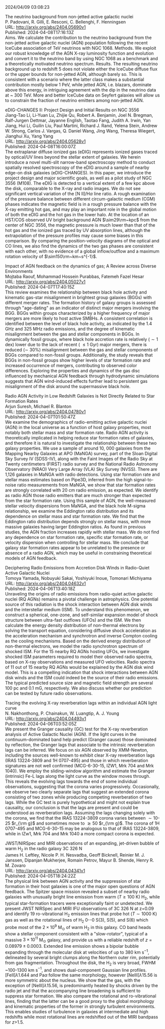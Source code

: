 2024/04/09 03:08:23  

The neutrino background from non-jetted active galactic nuclei  
P. Padovani, R. Gilli, E. Resconi, C. Bellenghi, F. Henningsen  
URL: http://arxiv.org/abs/2404.05690v1  
Published: 2024-04-08T17:16:13Z  
  Aims. We calculate the contribution to the neutrino background from the non-jetted active galactic nuclei (AGN) population following the recent IceCube association of TeV neutrinos with NGC 1068. Methods. We exploit our robust knowledge of the AGN X-ray luminosity function and evolution and convert it to the neutrino band by using NGC 1068 as a benchmark and a theoretically motivated neutrino spectrum. Results. The resulting neutrino background up to redshift 5 does not violate either the IceCube diffuse flux or the upper bounds for non-jetted AGN, although barely so. This is consistent with a scenario where the latter class makes a substantial contribution mostly below 1 PeV, while jetted AGN, i.e. blazars, dominate above this energy, in intriguing agreement with the dip in the neutrino data at ~ 300 TeV. More and better IceCube data on Seyfert galaxies will allow us to constrain the fraction of neutrino emitters among non-jetted AGN.   

eDIG-CHANGES II: Project Design and Initial Results on NGC 3556  
Jiang-Tao Li, Li-Yuan Lu, Zhijie Qu, Robert A. Benjamin, Joel N. Bregman, Ralf-Jurgen Dettmar, Jayanne English, Taotao Fang, Judith A. Irwin, Yan Jiang, Hui Li, Guilin Liu, Paul Martini, Richard J. Rand, Yelena Stein, Andrew W. Strong, Carlos J. Vargas, Q. Daniel Wang, Jing Wang, Theresa Wiegert, Jianghui Xu, Yang Yang  
URL: http://arxiv.org/abs/2404.05628v1  
Published: 2024-04-08T16:00:07Z  
  The extraplanar diffuse ionized gas (eDIG) represents ionized gases traced by optical/UV lines beyond the stellar extent of galaxies. We herein introduce a novel multi-slit narrow-band spectroscopy method to conduct spatially resolved spectroscopy of the eDIG around a sample of nearby edge-on disk galaxies (eDIG-CHANGES). In this paper, we introduce the project design and major scientific goals, as well as a pilot study of NGC 3556 (M108). The eDIG is detected to a vertical extent of a few kpc above the disk, comparable to the X-ray and radio images. We do not see significant vertical variation of the [N II]/H$\alpha$ line ratio. A rough examination of the pressure balance between different circum-galactic medium (CGM) phases indicates the magnetic field is in a rough pressure balance with the X-ray emitting hot gas, and may play an important role in the global motion of both the eDIG and the hot gas in the lower halo. At the location of an HST/COS observed UV bright background AGN $\sim29\rm~kpc$ from the center of NGC 3556, the magnetic pressure is much lower than that of the hot gas and the ionized gas traced by UV absorption lines, although the extrapolation of the pressure profiles may cause some biases in this comparison. By comparing the position-velocity diagrams of the optical and CO lines, we also find the dynamics of the two gas phases are consistent with each other, with no evidence of a global inflow/outflow and a maximum rotation velocity of $\sim150\rm~km~s^{-1}$.   

Impact of AGN feedback on the dynamics of gas; A Review across Diverse
  Environments  
Mojtaba Raouf, Mohammad Hossein Purabbas, Fatemeh Fazel Hesar  
URL: http://arxiv.org/abs/2404.05027v1  
Published: 2024-04-07T17:40:15Z  
  This review examines the relationship between black hole activity and kinematic gas-star misalignment in brightest group galaxies (BGGs) with different merger rates. The formation history of galaxy groups is assessed through "age-dating" as an indicator of distinct major mergers involving the BGG. BGGs within groups characterized by a higher frequency of major mergers are more likely to host active SMBHs. A consistent correlation is identified between the level of black hole activity, as indicated by the 1.4 GHz and 325 MHz radio emissions, and the degree of kinematic misalignment between the gas and stellar components in BGGs. In dynamically fossil groups, where black hole accretion rate is relatively ($\sim 1$ dex) lower due to the lack of recent ( $\leq 1$ Gyr) major mergers, there is reduced ($\sim$ 30\%) misalignment between the gas and stellar components of BGGs compared to non-fossil groups. Additionally, the study reveals that BGGs in non-fossil groups show higher levels of star formation rate and increased occurrence of mergers, contributing to observed color differences. Exploring the properties and dynamics of the gas disc influenced by mechanical AGN feedback through hydrodynamic simulations suggests that AGN wind-induced effects further lead to persistent gas misalignment of the disk around the supermassive black hole.   

Radio AGN Activity in Low Redshift Galaxies is Not Directly Related to
  Star Formation Rates  
Arjun Suresh, Michael R. Blanton  
URL: http://arxiv.org/abs/2404.04780v1  
Published: 2024-04-07T01:50:47Z  
  We examine the demographics of radio-emitting active galactic nuclei (AGN) in the local universe as a function of host galaxy properties, most notably both stellar mass and star formation rate. Radio AGN activity is theoretically implicated in helping reduce star formation rates of galaxies, and therefore it is natural to investigate the relationship between these two galaxy properties. We use a sample of around 10, 000 galaxies from the Mapping Nearby Galaxies at APO (MaNGA) survey, part of the Sloan Digital Sky Survey IV (SDSS-IV), along with the Faint Images of the Radio Sky at Twenty centimeters (FIRST) radio survey and the National Radio Astronomy Observatory (NRAO) Very Large Array (VLA) Sky Survey (NVSS). There are 1,126 galaxies in MaNGA with radio detections. Using star formation rate and stellar mass estimates based on Pipe3D, inferred from the high signal-to-noise ratio measurements from MaNGA, we show that star formation rates are strongly correlated with 20 cm radio emission, as expected. We identify as radio AGN those radio emitters that are much stronger than expected from the star formation rate. Using this sample of AGN, the well-measured stellar velocity dispersions from MaNGA, and the black hole M-sigma relationship, we examine the Eddington ratio distribution and its dependence on stellar mass and star formation rate. We find that the Eddington ratio distribution depends strongly on stellar mass, with more massive galaxies having larger Eddington ratios. As found in previous studies, the AGN fraction increases rapidly with stellar mass. We do not find any dependence on star formation rate, specific star formation rate, or velocity dispersion when controlling for stellar mass. We conclude that galaxy star formation rates appear to be unrelated to the presence or absence of a radio AGN, which may be useful in constraining theoretical models of AGN feedback.   

Deciphering Radio Emissions from Accretion Disk Winds in Radio-Quiet
  Active Galactic Nuclei  
Tomoya Yamada, Nobuyuki Sakai, Yoshiyuki Inoue, Tomonari Michiyama  
URL: http://arxiv.org/abs/2404.04632v1  
Published: 2024-04-06T13:40:18Z  
  Unraveling the origins of radio emissions from radio-quiet active galactic nuclei (RQ AGNs) remains a pivotal challenge in astrophysics. One potential source of this radiation is the shock interaction between AGN disk winds and the interstellar medium (ISM). To understand this phenomenon, we construct a spherical, one-zone, and self-similar expansion model of shock structure between ultra-fast outflows (UFOs) and the ISM. We then calculate the energy density distribution of non-thermal electrons by solving the transport equation, considering diffusive shock acceleration as the acceleration mechanism and synchrotron and inverse Compton cooling as the cooling mechanisms. Based on the derived energy distribution of non-thermal electrons, we model the radio synchrotron spectrum of shocked ISM. For the 15 nearby RQ AGNs hosting UFOs, we investigate shocked ISM parameters required to model their observed radio spectra, based on X-ray observations and measured UFO velocities. Radio spectra of 11 out of 15 nearby RQ AGNs would be explained by the AGN disk wind model. This is a compelling indication that shock interactions between AGN disk winds and the ISM could indeed be the source of their radio emissions. The typical predicted source size and magnetic field strength are several $100$ pc and $0.1$ mG, respectively. We also discuss whether our prediction can be tested by future radio observations.   

Tracing the evolving X-ray reverberation lags within an individual AGN
  light curve  
N. Nakhonthong, P. Chainakun, W. Luangtip, A. J. Young  
URL: http://arxiv.org/abs/2404.04493v1  
Published: 2024-04-06T03:52:05Z  
  We present the Granger causality (GC) test for the X-ray reverberation analysis of Active Galactic Nuclei (AGN). If the light curves in the continuum-dominated band help predict (Granger cause) those dominated by reflection, the Granger lags that associate to the intrinsic reverberation lags can be inferred. We focus on six AGN observed by XMM-Newton, including the sources well-known to exhibit clear X-ray reverberation lags (IRAS 13224-3809 and 1H 0707-495) and those in which reverberation signatures are not well confirmed (MCG-6-30-15, IZW1, Mrk 704 and Mrk 1040). We employ the sliding-window algorithm and estimate the Granger (intrinsic) Fe-L lags along the light curve as the window moves through. This reveals the evolving lags towards the end of some individual observations, suggesting that the corona varies progressively. Occasionally, we observe two clearly separate lags that suggest an extended corona consisting of two zones while producing competing reverberation of two lags. While the GC test is purely hypothetical and might not explain true causality, our conclusion is that the lags are present and could be understood as reverberation lags. Assuming the lags changing solely with the corona, we find that the IRAS 13224-3809 corona varies between $\sim 10$-$25$ $r_{\rm g}$ and sometimes move to $\gtrsim 50$ $r_{\rm g}$. The corona of 1H 0707-495 and MCG-6-30-15 may be analogous to that of IRAS 13224-3809, while in IZw1, Mrk 704 and Mrk 1040 a more compact corona is expected.   

JWST/NIRSpec and MIRI observations of an expanding, jet-driven bubble of
  warm H$_2$ in the radio galaxy 3C 326 N  
James H. Leftley, Nicole P. H. Nesvadba, Geoff Bicknell, Reinier M. J. Janssen, Dipanjan Mukherjee, Romain Petrov, Mayur B. Shende, Henry R. M. Zovaro  
URL: http://arxiv.org/abs/2404.04341v1  
Published: 2024-04-05T18:24:22Z  
  The physical link between AGN activity and the suppression of star formation in their host galaxies is one of the major open questions of AGN feedback. The Spitzer space mission revealed a subset of nearby radio galaxies with unusually bright line emission from warm ($T\ge 100$ K) H$_2$, while typical star-formation tracers were exceptionally faint or undetected. We present JWST NIRSpec and MIRI IFU observations of 3C 326 N at z=0.09 and identify 19 ro-vibrational H$_2$ emission lines that probe hot ($T\sim 1000$ K) gas as well as the rotational lines of H$_2$ 0--0 S(3), S(5), and S(6) which probe most of the $2\times 10^9$ M$_\odot$ of warm H$_2$ in this galaxy. CO band heads show a stellar component consistent with a "slow-rotator", typical of a massive $3\times10^{11}$ M$_\odot$ galaxy, and provide us with a reliable redshift of $z=0.08979\pm 0.0003$. Extended line emission shows a bipolar bubble expanding through the molecular disk at velocities of up to 380 km s$^{-1}$, delineated by several bright clumps along the Northern outer rim, potentially from gas fragmentation. Throughout the disk, the H$_2$ is very broad, FWHM ~100-1300 km s$^{-1}$, and shows dual-component Gaussian line profiles. [FeII]$\lambda$1.644 and Pa$\alpha$ follow the same morphology, however [NeIII]$\lambda$15.56 is more symmetric about the nucleus. We show that the gas, with the exception of [NeIII]$\lambda$15.56, is predominantly heated by shocks driven by the radio jet and that the accompanying line broadening is sufficient to suppress star formation. We also compare the rotational and ro-vibrational lines, finding that the latter can be a good proxy to the global morphology and kinematic properties of the former in strongly turbulent environments. This enables studies of turbulence in galaxies at intermediate and high redshifts while most rotational lines are redshifted out of the MIRI bandpass for $z$&gt;1.5.   

